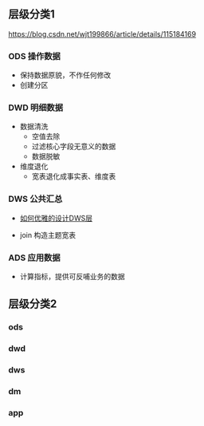 
## 层级分类1

https://blog.csdn.net/wjt199866/article/details/115184169

### ODS 操作数据

- 保持数据原貌，不作任何修改
- 创建分区


### DWD 明细数据

- 数据清洗
  - 空值去除
  - 过滤核心字段无意义的数据
  - 数据脱敏
- 维度退化
  - 宽表退化成事实表、维度表


### DWS 公共汇总

- [如何优雅的设计DWS层](https://mp.weixin.qq.com/s/c1nT0tZhCh22Wutjohz-2g)

- join 构造主题宽表


### ADS 应用数据

- 计算指标，提供可反哺业务的数据


## 层级分类2

### ods

### dwd

### dws

### dm

### app
